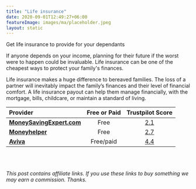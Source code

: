 ```yaml
---
title: "Life insurance"
date: 2020-09-01T12:49:27+06:00
featureImage: images/ma/placeholder.jpeg
layout: static
---
```


Get life insurance to provide for your dependants

If anyone depends on your income, planning for their future if the worst were to happen could be invaluable. Life insurance can be one of the cheapest ways to protect your family's finances. 

Life insurance makes a huge difference to bereaved families. The loss of a partner will inevitably impact the family’s finances and their level of financial comfort. A life insurance payout can help them manage financially, with the mortgage, bills, childcare, or maintain a standard of living.

| Provider      | Free or Paid  |  Trustpilot Score  |
| :-----------          | :--------------:      |  :--------------:         |
| [**MoneySavingExpert.com**](https://www.moneysavingexpert.com/insurance/cheap-life-insurance/#basics) | Free | [2.1](https://www.trustpilot.com/review/www.moneysavingexpert.com) | 
| [**Moneyhelper**](https://www.moneyhelper.org.uk/en/everyday-money/insurance/what-is-life-insurance) | Free | [2.7](https://www.trustpilot.com/review/www.moneyhelper.org.uk) | 
| [**Aviva**](https://www.aviva.co.uk/insurance/life-products/life-insurance/vulnerable-to-financial-shock/) | Free/paid | [4.4](https://www.trustpilot.com/review/www.aviva.co.uk) | 
  

<br/><br/>

*This post contains affiliate links. If you use these links to buy something we may
earn a commission. Thanks.*






